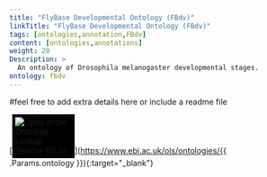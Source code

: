 ```yaml
---
title: "FlyBase Developmental Ontology (FBdv)"
linkTitle: "FlyBase Developmental Ontology (FBdv)"
tags: [ontologies,annotation,FBdv]
content: [ontologies,annotations]
weight: 20
Description: >
  An ontology of Drosophila melanogaster developmental stages.
ontology: fbdv
---
```


#feel free to add extra details here or include a readme file

[<img src="https://www.ebi.ac.uk/ols/img/OLS_logo_2017.png" style="max-width: 20%; background: #000000; padding: 5px;" alt="Open in the Ontology Lookup Service (OLS)" >](https://www.ebi.ac.uk/ols/ontologies/{{ .Params.ontology }}){:target="_blank"}

<div id="result">
<script>  $( "#result" ).load( "https://www.ebi.ac.uk/ols/ontologies/{{ .Params.ontology }} #ontology_info_box", function(){$("a[href^='../']").each(function(){$(this).attr('target','_blank');$(this).attr('href',$(this).attr('href').replace('../','https://www.ebi.ac.uk/ols/'));})})</script>


</script>
</div>
